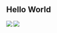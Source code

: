 ## Hello World 
<img src="https://github-readme-stats.vercel.app/api?username=prioarief&&show_icons=true&title_color=ffffff&icon_color=FFC83D&text_color=ffffff&bg_color=017CFE">
<img align="left" src="https://github-readme-stats.vercel.app/api/top-langs/?username=prioarief&layout=compact&theme=dark"/>
